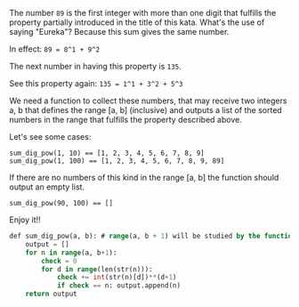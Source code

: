 The number ```89``` is the first integer with more than one digit that fulfills the property partially introduced in the title of this kata. What's the use of saying "Eureka"? Because this sum gives the same number.

In effect: ```89 = 8^1 + 9^2```

The next number in having this property is ```135```.

See this property again: ```135 = 1^1 + 3^2 + 5^3```

We need a function to collect these numbers, that may receive two integers a, b that defines the range [a, b] (inclusive) and outputs a list of the sorted numbers in the range that fulfills the property described above.

Let's see some cases:
```
sum_dig_pow(1, 10) == [1, 2, 3, 4, 5, 6, 7, 8, 9]
sum_dig_pow(1, 100) == [1, 2, 3, 4, 5, 6, 7, 8, 9, 89]
```

If there are no numbers of this kind in the range [a, b] the function should output an empty list.

    sum_dig_pow(90, 100) == []

Enjoy it!!

```sql
def sum_dig_pow(a, b): # range(a, b + 1) will be studied by the function
    output = []
    for n in range(a, b+1):
        check = 0
        for d in range(len(str(n))):
            check += int(str(n)[d])**(d+1)
            if check == n: output.append(n)
    return output
```
